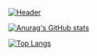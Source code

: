 [![Header](https://www.paragyte.com/img/React_Banner.png "Header")](https://emanbau.me)

[![Anurag's GitHub stats](https://github-readme-stats-ruby-one.vercel.app/api?username=emanbau&show_icons=true&theme=nightowl)](https://github.com/anuraghazra/github-readme-stats)


[![Top Langs](https://github-readme-stats-ruby-one.vercel.app/api/top-langs/?username=emanbau&theme=nightowl)](https://github.com/anuraghazra/github-readme-stats)
